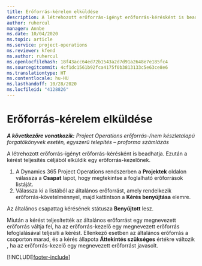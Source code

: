 ```yaml
---
title: Erőforrás-kérelem elküldése
description: A létrehozott erőforrás-igényt erőforrás-kérésként is beadhatja. Ezután a kérést teljesítés céljából elküldik egy erőforrás-kezelőnek.
author: ruhercul
manager: Annbe
ms.date: 10/04/2020
ms.topic: article
ms.service: project-operations
ms.reviewer: kfend
ms.author: ruhercul
ms.openlocfilehash: 18f43acc64ed72b1543a2d7d91a2648e7e185fc4
ms.sourcegitcommit: 4cf1dc1561b92fca4175f0b3813133c5e63ce8e6
ms.translationtype: HT
ms.contentlocale: hu-HU
ms.lasthandoff: 10/28/2020
ms.locfileid: "4128826"
---
```

# <a name="submit-a-resource-request"></a>Erőforrás-kérelem elküldése

_**A következőre vonatkozik:** Project Operations erőforrás-/nem készletalapú forgatókönyvek esetén, egyszerű telepítés – proforma számlázás_

A létrehozott erőforrás-igényt erőforrás-kérésként is beadhatja. Ezután a kérést teljesítés céljából elküldik egy erőforrás-kezelőnek.

1. A Dynamics 365 Project Operations rendszerben a **Projektek** oldalon válassza a **Csapat** lapot, hogy megtekintse a foglalható erőforrások listáját. 
2. Válassza ki a listából az általános erőforrást, amely rendelkezik erőforrás-követelménnyel, majd kattintson a **Kérés benyújtása** elemre.

Az általános csapattag kérésének státusza **Benyújtott** lesz.

Miután a kérést teljesítették az általános erőforrást egy megnevezett erőforrás váltja fel, ha az erőforrás-kezelő egy megnevezett erőforrás lefoglalásával teljesíti a kérést. Ellenkező esetben az általános erőforrás a csoporton marad, és a kérés állapota **Áttekintés szükséges** értékre változik , ha az erőforrás-kezelő egy megnevezett erőforrást javasolt.


[!INCLUDE[footer-include](../includes/footer-banner.md)]